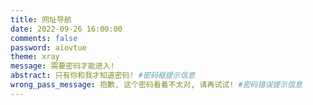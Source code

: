 ```yaml
---
title: 网址导航
date: 2022-09-26 16:00:00
comments: false
password: aiovtue
theme: xray
message: 需要密码才能进入!
abstract: 只有你和我才知道密码! #密码框提示信息
wrong_pass_message: 抱歉, 这个密码看着不太对, 请再试试! #密码错误提示信息
---
```


